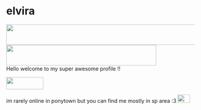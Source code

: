 # elvira
<a href="https://www.glitter-graphics.com"><img src="http://dl7.glitter-graphics.net/pub/773/773427w34lc9wivu.gif" width=511 height=55 border=0></a><br><a href="https://www.glitter-graphics.com"><img src="http://dl6.glitter-graphics.net/pub/1207/1207906t5ef8adzuh.gif" width=401 height=55 border=0></a><br> 
                                                      Hello welcome to my super awesome profile !!

<a href="https://www.glitter-graphics.com"><img src="http://dl7.glitter-graphics.net/pub/2435/2435587gvkejxx4wa.gif" width=99 height=33 border=0></a>

im rarely online in ponytown but you can find me mostly in sp area :3 <a href="https://www.glitter-graphics.com"><img src="http://dl2.glitter-graphics.net/pub/128/128982dzxe7x9mi5.gif" width=33 height=22 border=0></a>
